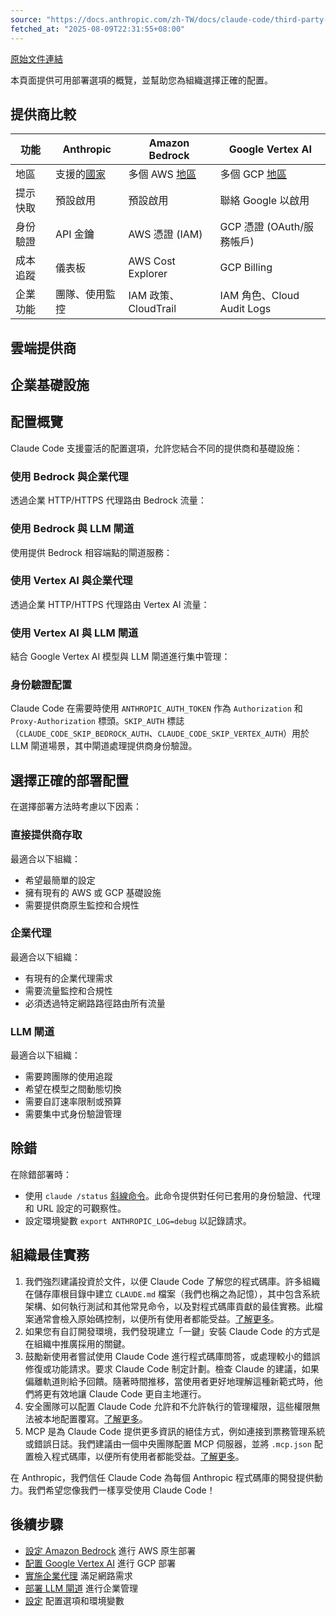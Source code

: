 ```yaml
---
source: "https://docs.anthropic.com/zh-TW/docs/claude-code/third-party-integrations"
fetched_at: "2025-08-09T22:31:55+08:00"
---
```


[原始文件連結](https://docs.anthropic.com/zh-TW/docs/claude-code/third-party-integrations)

本頁面提供可用部署選項的概覽，並幫助您為組織選擇正確的配置。

## 提供商比較

| 功能     | Anthropic                                                   | Amazon Bedrock                                                                            | Google Vertex AI                                                                       |
| -------- | ----------------------------------------------------------- | ----------------------------------------------------------------------------------------- | -------------------------------------------------------------------------------------- |
| 地區     | 支援的[國家](https://www.anthropic.com/supported-countries) | 多個 AWS [地區](https://docs.aws.amazon.com/bedrock/latest/userguide/models-regions.html) | 多個 GCP [地區](https://cloud.google.com/vertex-ai/generative-ai/docs/learn/locations) |
| 提示快取 | 預設啟用                                                    | 預設啟用                                                                                  | 聯絡 Google 以啟用                                                                     |
| 身份驗證 | API 金鑰                                                    | AWS 憑證 (IAM)                                                                            | GCP 憑證 (OAuth/服務帳戶)                                                              |
| 成本追蹤 | 儀表板                                                      | AWS Cost Explorer                                                                         | GCP Billing                                                                            |
| 企業功能 | 團隊、使用監控                                              | IAM 政策、CloudTrail                                                                      | IAM 角色、Cloud Audit Logs                                                             |

## 雲端提供商

## 企業基礎設施

## 配置概覽

Claude Code 支援靈活的配置選項，允許您結合不同的提供商和基礎設施：

### 使用 Bedrock 與企業代理

透過企業 HTTP/HTTPS 代理路由 Bedrock 流量：

### 使用 Bedrock 與 LLM 閘道

使用提供 Bedrock 相容端點的閘道服務：

### 使用 Vertex AI 與企業代理

透過企業 HTTP/HTTPS 代理路由 Vertex AI 流量：

### 使用 Vertex AI 與 LLM 閘道

結合 Google Vertex AI 模型與 LLM 閘道進行集中管理：

### 身份驗證配置

Claude Code 在需要時使用 `ANTHROPIC_AUTH_TOKEN` 作為 `Authorization` 和 `Proxy-Authorization` 標頭。`SKIP_AUTH` 標誌（`CLAUDE_CODE_SKIP_BEDROCK_AUTH`、`CLAUDE_CODE_SKIP_VERTEX_AUTH`）用於 LLM 閘道場景，其中閘道處理提供商身份驗證。

## 選擇正確的部署配置

在選擇部署方法時考慮以下因素：

### 直接提供商存取

最適合以下組織：

- 希望最簡單的設定
- 擁有現有的 AWS 或 GCP 基礎設施
- 需要提供商原生監控和合規性

### 企業代理

最適合以下組織：

- 有現有的企業代理需求
- 需要流量監控和合規性
- 必須透過特定網路路徑路由所有流量

### LLM 閘道

最適合以下組織：

- 需要跨團隊的使用追蹤
- 希望在模型之間動態切換
- 需要自訂速率限制或預算
- 需要集中式身份驗證管理

## 除錯

在除錯部署時：

- 使用 `claude /status` [斜線命令](/zh-TW/docs/claude-code/slash-commands)。此命令提供對任何已套用的身份驗證、代理和 URL 設定的可觀察性。
- 設定環境變數 `export ANTHROPIC_LOG=debug` 以記錄請求。

## 組織最佳實務

1. 我們強烈建議投資於文件，以便 Claude Code 了解您的程式碼庫。許多組織在儲存庫根目錄中建立 `CLAUDE.md` 檔案（我們也稱之為記憶），其中包含系統架構、如何執行測試和其他常見命令，以及對程式碼庫貢獻的最佳實務。此檔案通常會檢入原始碼控制，以便所有使用者都能受益。[了解更多](/zh-TW/docs/claude-code/memory)。
2. 如果您有自訂開發環境，我們發現建立「一鍵」安裝 Claude Code 的方式是在組織中推廣採用的關鍵。
3. 鼓勵新使用者嘗試使用 Claude Code 進行程式碼庫問答，或處理較小的錯誤修復或功能請求。要求 Claude Code 制定計劃。檢查 Claude 的建議，如果偏離軌道則給予回饋。隨著時間推移，當使用者更好地理解這種新範式時，他們將更有效地讓 Claude Code 更自主地運行。
4. 安全團隊可以配置 Claude Code 允許和不允許執行的管理權限，這些權限無法被本地配置覆寫。[了解更多](/zh-TW/docs/claude-code/security)。
5. MCP 是為 Claude Code 提供更多資訊的絕佳方式，例如連接到票務管理系統或錯誤日誌。我們建議由一個中央團隊配置 MCP 伺服器，並將 `.mcp.json` 配置檢入程式碼庫，以便所有使用者都能受益。[了解更多](/zh-TW/docs/claude-code/mcp)。

在 Anthropic，我們信任 Claude Code 為每個 Anthropic 程式碼庫的開發提供動力。我們希望您像我們一樣享受使用 Claude Code！

## 後續步驟

- [設定 Amazon Bedrock](/zh-TW/docs/claude-code/amazon-bedrock) 進行 AWS 原生部署
- [配置 Google Vertex AI](/zh-TW/docs/claude-code/google-vertex-ai) 進行 GCP 部署
- [實施企業代理](/zh-TW/docs/claude-code/corporate-proxy) 滿足網路需求
- [部署 LLM 閘道](/zh-TW/docs/claude-code/llm-gateway) 進行企業管理
- [設定](/zh-TW/docs/claude-code/settings) 配置選項和環境變數
